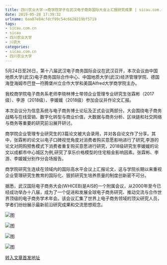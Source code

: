 ```yaml
---
title: 四川农业大学->商学院学子在武汉电子商务国际大会上汇报研究成果 | sicau.com.cn
date: 2019-05-28 17:39:32
urlname: 6aa07e84cfdcf99c54c6620219bf5719
tags: 
- sicau.com.cn
- sicau
- 四川农业大学
- 川农大
categories:
- sicau.com.cn
- 四川农业大学
---
```



5月24日至26日，第十八届武汉电子商务国际会议在武汉召开，本次会议由中国地质大学(武汉)电子商务国际合作中心、中国地质大学(武汉)经济管理学院、德国海登海姆市巴登—符腾堡州立合作大学和美国Alfred大学商学院主办。

我校商学院电子商务系老师李晓林博士带领企业管理专业研究生张霖彬（2017级）、李游（2018级）、李媛媛（2018级）参加会议并作论文汇报。

本次会议分为信息系统与电子商务博士论坛及正式会议两部分。大会围绕电子商务战略与在线营销、数字化转型与商业价值，大数据与商务分析、区块链和社交网络与商务等重要的研究前沿展开研讨。

商学院企业管理专业研究生的3篇论文被大会录用，并对各自论文作了分享。其中，张霖彬的论文以电子口碑视觉角度对消费者购买意愿影响进行了研究,李游的论文对网购预售模式下消费者重复购买意愿进行研究，2018级研究生李媛媛的论文以成都市中心城区为例,研究了享乐价格模型的住宅租金影响因素。张霖彬、李游、李媛媛分别作分会场报告。

商学院研究生连续在领域内的国际高水平会议上汇报论文，这与学院长期以来重视企业管理研究生教育的国际化、狠抓研究生培养质量的制度创新密不可分。

据悉，武汉国际电子商务大会(WHICEB)是AIS的一个附属会议，从2000年至今已经成功举办十八届，成为了一个促进和发展全球电子商务研究、推动交流与合作世界顶级的电子商务学术年会。该会议汇集了世界上电子商务领域的顶尖研究人员，学者们纷纷展示最新前沿研究成果和交流思想观念。



![图](https://news.sicau.edu.cn/__local/0/C7/A3/F3993A9A5C0F593D76364CD3EA3_1B1C7A0A_1C245.png)

![图](https://news.sicau.edu.cn/__local/9/1F/A7/F27EFA547875F35AAB96CB48810_9007DA7E_11B76.png)

![图](https://news.sicau.edu.cn/__local/3/54/0F/F7CAF5B9F6ABD66A950162B76CD_FA76CA38_36C86.jpg)

![图](https://news.sicau.edu.cn/__local/6/D7/53/6CFC17E16611DDC2F9BC4098B67_8309CB48_17995.png)

[转入文章首发地址](https://news.sicau.edu.cn/info/1078/51764.htm)